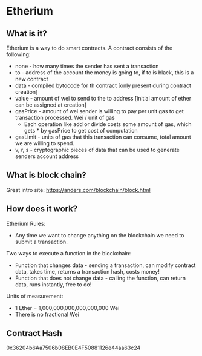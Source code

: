 # Etherium

## What is it?
Etherium is a way to do smart contracts.  A contract consists of the following:

* none - how many times the sender has sent a transaction
* to - address of the account the money is going to, if to is black, this is a new contract
* data - compiled bytocode for th contract [only present during contract creation]
* value - amount of wei to send to the to address [initial amount of ether can be assigned at creation]
* gasPrice - amount of wei sender is willing to pay per unit gas to get transaction processed. Wei / unit of gas
  * Each operation like add or divide costs some amount of gas, which gets * by gasPrice to get cost of computation
* gasLimit - units of gas that this transaction can consume, total amount we are willing to spend.
* v, r, s - cryptographic pieces of data that can be used to generate senders account address

## What is block chain?

Great intro site: https://anders.com/blockchain/block.html

## How does it work?

Etherium Rules:
* Any time we want to change anything on the blockchain we need to submit a transaction.

Two ways to execute a function in the blockchain:
* Function that changes data - sending a transaction, can modify contract data, takes time, returns a transaction hash, costs money!
* Function that does not change data - calling the function, can return data, runs instantly, free to do!

Units of measurement:
* 1 Ether = 1,000,000,000,000,000,000 Wei
* There is no fractional Wei

## Contract Hash 
0x36204b6Aa7506b08EB0E4F50881126e44aa63c24


